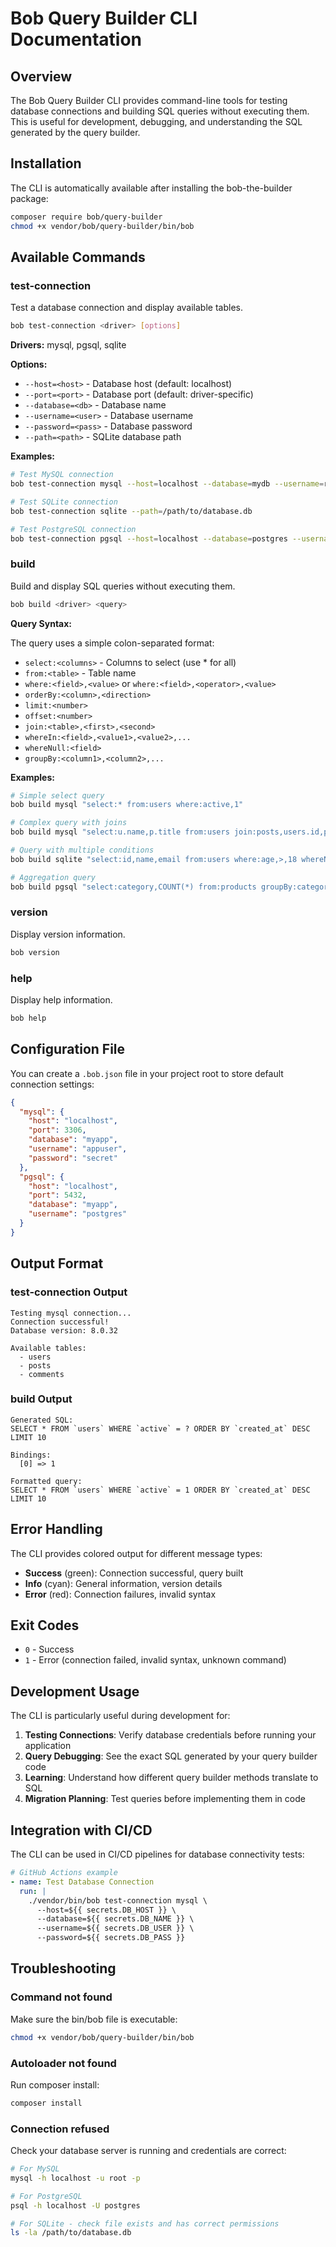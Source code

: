 # Bob Query Builder CLI Documentation

## Overview

The Bob Query Builder CLI provides command-line tools for testing database connections and building SQL queries without executing them. This is useful for development, debugging, and understanding the SQL generated by the query builder.

## Installation

The CLI is automatically available after installing the bob-the-builder package:

```bash
composer require bob/query-builder
chmod +x vendor/bob/query-builder/bin/bob
```

## Available Commands

### test-connection

Test a database connection and display available tables.

```bash
bob test-connection <driver> [options]
```

**Drivers:** mysql, pgsql, sqlite

**Options:**
- `--host=<host>` - Database host (default: localhost)
- `--port=<port>` - Database port (default: driver-specific)
- `--database=<db>` - Database name
- `--username=<user>` - Database username
- `--password=<pass>` - Database password
- `--path=<path>` - SQLite database path

**Examples:**

```bash
# Test MySQL connection
bob test-connection mysql --host=localhost --database=mydb --username=root --password=secret

# Test SQLite connection
bob test-connection sqlite --path=/path/to/database.db

# Test PostgreSQL connection
bob test-connection pgsql --host=localhost --database=postgres --username=postgres
```

### build

Build and display SQL queries without executing them.

```bash
bob build <driver> <query>
```

**Query Syntax:**

The query uses a simple colon-separated format:
- `select:<columns>` - Columns to select (use * for all)
- `from:<table>` - Table name
- `where:<field>,<value>` or `where:<field>,<operator>,<value>`
- `orderBy:<column>,<direction>`
- `limit:<number>`
- `offset:<number>`
- `join:<table>,<first>,<second>`
- `whereIn:<field>,<value1>,<value2>,...`
- `whereNull:<field>`
- `groupBy:<column1>,<column2>,...`

**Examples:**

```bash
# Simple select query
bob build mysql "select:* from:users where:active,1"

# Complex query with joins
bob build mysql "select:u.name,p.title from:users join:posts,users.id,posts.user_id where:users.active,1 orderBy:created_at,desc limit:10"

# Query with multiple conditions
bob build sqlite "select:id,name,email from:users where:age,>,18 whereNotNull:email orderBy:name,asc"

# Aggregation query
bob build pgsql "select:category,COUNT(*) from:products groupBy:category having:COUNT(*),>,5"
```

### version

Display version information.

```bash
bob version
```

### help

Display help information.

```bash
bob help
```

## Configuration File

You can create a `.bob.json` file in your project root to store default connection settings:

```json
{
  "mysql": {
    "host": "localhost",
    "port": 3306,
    "database": "myapp",
    "username": "appuser",
    "password": "secret"
  },
  "pgsql": {
    "host": "localhost",
    "port": 5432,
    "database": "myapp",
    "username": "postgres"
  }
}
```

## Output Format

### test-connection Output

```
Testing mysql connection...
Connection successful!
Database version: 8.0.32

Available tables:
  - users
  - posts
  - comments
```

### build Output

```
Generated SQL:
SELECT * FROM `users` WHERE `active` = ? ORDER BY `created_at` DESC LIMIT 10

Bindings:
  [0] => 1

Formatted query:
SELECT * FROM `users` WHERE `active` = 1 ORDER BY `created_at` DESC LIMIT 10
```

## Error Handling

The CLI provides colored output for different message types:
- **Success** (green): Connection successful, query built
- **Info** (cyan): General information, version details
- **Error** (red): Connection failures, invalid syntax

## Exit Codes

- `0` - Success
- `1` - Error (connection failed, invalid syntax, unknown command)

## Development Usage

The CLI is particularly useful during development for:

1. **Testing Connections**: Verify database credentials before running your application
2. **Query Debugging**: See the exact SQL generated by your query builder code
3. **Learning**: Understand how different query builder methods translate to SQL
4. **Migration Planning**: Test queries before implementing them in code

## Integration with CI/CD

The CLI can be used in CI/CD pipelines for database connectivity tests:

```yaml
# GitHub Actions example
- name: Test Database Connection
  run: |
    ./vendor/bin/bob test-connection mysql \
      --host=${{ secrets.DB_HOST }} \
      --database=${{ secrets.DB_NAME }} \
      --username=${{ secrets.DB_USER }} \
      --password=${{ secrets.DB_PASS }}
```

## Troubleshooting

### Command not found

Make sure the bin/bob file is executable:
```bash
chmod +x vendor/bob/query-builder/bin/bob
```

### Autoloader not found

Run composer install:
```bash
composer install
```

### Connection refused

Check your database server is running and credentials are correct:
```bash
# For MySQL
mysql -h localhost -u root -p

# For PostgreSQL
psql -h localhost -U postgres

# For SQLite - check file exists and has correct permissions
ls -la /path/to/database.db
```
